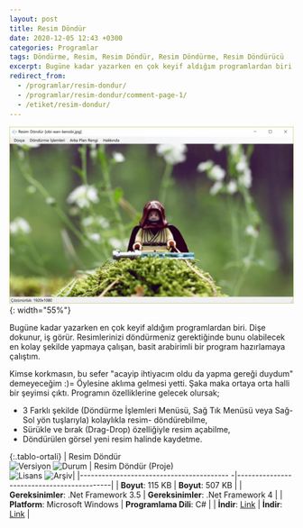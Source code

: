 ```yaml
---
layout: post
title: Resim Döndür
date: 2020-12-05 12:43 +0300
categories: Programlar
tags: Döndürme, Resim, Resim Döndür, Resim Döndürme, Resim Döndürücü
excerpt: Bugüne kadar yazarken en çok keyif aldığım programlardan biri. Dişe dokunur, iş görür. Resimlerinizi döndürmeniz gerektiğinde bunu olabilecek en kolay şekilde yapmaya çalışan, basit arabirimli bir program hazırlamaya çalıştım...
redirect_from:
  - /programlar/resim-dondur/
  - /programlar/resim-dondur/comment-page-1/
  - /etiket/resim-dondur/
---
```

![resim-dondur](/images/programlar/resim-dondur.png){: width="55%"}

Bugüne kadar yazarken en çok keyif aldığım programlardan biri. Dişe dokunur, iş görür. Resimlerinizi döndürmeniz gerektiğinde bunu olabilecek en kolay şekilde yapmaya çalışan, basit arabirimli bir program hazırlamaya çalıştım. 

Kimse korkmasın, bu sefer "acayip ihtiyacım oldu da yapma gereği duydum" demeyeceğim :)= Öylesine aklıma gelmesi yetti. Şaka maka ortaya orta halli bir şeyimsi çıktı. Programın özelliklerine gelecek olursak;

- 3 Farklı şekilde (Döndürme İşlemleri Menüsü, Sağ Tık Menüsü veya Sağ-Sol yön tuşlarıyla) kolaylıkla resim- döndürebilme,
- Sürükle ve bırak (Drag-Drop) özelliğiyle resim açabilme,
- Döndürülen görsel yeni resim halinde kaydetme.

{:.tablo-ortali}
| Resim Döndür <br>![Versiyon](https://img.shields.io/badge/Versiyon-1.02-blueviolet.svg?style=flat) ![Durum](https://img.shields.io/badge/Durum-Çalışıyor-success.svg?style=flat) | Resim Döndür (Proje)<br>![Lisans](https://img.shields.io/badge/Lisans-MIT-blue.svg?style=flat) ![Arşiv](https://img.shields.io/badge/Arşiv-orange.svg?style=flat)|
|----------------------------------------- -|-------------------------------------------|
| **Boyut**: 115 KB                       | **Boyut**: 507 KB                         |
| **Gereksinimler**: .Net Framework 3.5     | **Gereksinimler**: .Net Framework 4      |
| **Platform**: Microsoft Windows           | **Programlama Dili**: C#                  |
| **İndir**: [Link](https://www.dropbox.com/s/fpnvcgzue41d06f/resim-dondur.zip?dl=1)         | **İndir**: [Link](https://www.dropbox.com/s/hg0po67f0rgn3kr/resim-dondur-proje.zip?dl=1) |